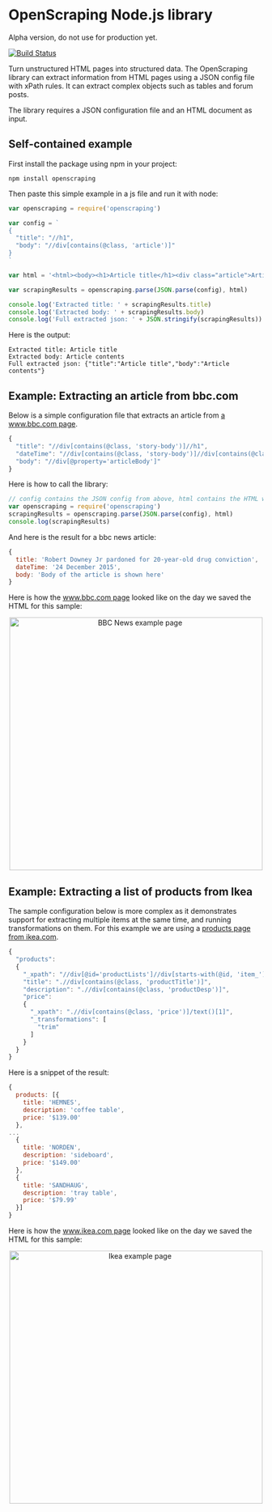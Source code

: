 # OpenScraping Node.js library

Alpha version, do not use for production yet.

[![Build Status](https://travis-ci.org/zmarty/openscraping-lib-nodejs.svg?branch=master)](https://travis-ci.org/zmarty/openscraping-lib-nodejs)

Turn unstructured HTML pages into structured data. The OpenScraping library can extract information from HTML pages using a JSON config file with xPath rules. It can extract complex objects such as tables and forum posts.

The library requires a JSON configuration file and an HTML document as input.

## Self-contained example
First install the package using npm in your project:

```
npm install openscraping
```

Then paste this simple example in a js file and run it with node:
```javascript
var openscraping = require('openscraping')

var config = `
{
  "title": "//h1",
  "body": "//div[contains(@class, 'article')]"
}
`

var html = '<html><body><h1>Article title</h1><div class="article">Article contents</div></body></html>'

var scrapingResults = openscraping.parse(JSON.parse(config), html)

console.log('Extracted title: ' + scrapingResults.title)
console.log('Extracted body: ' + scrapingResults.body)
console.log('Full extracted json: ' + JSON.stringify(scrapingResults))
```

Here is the output:
```
Extracted title: Article title
Extracted body: Article contents
Full extracted json: {"title":"Article title","body":"Article contents"}
```

## Example: Extracting an article from bbc.com

Below is a simple configuration file that extracts an article from [a www.bbc.com page](https://github.com/zmarty/openscraping-lib-nodejs/blob/master/test/www.bbc.com.html).
```javascript
{
  "title": "//div[contains(@class, 'story-body')]//h1",
  "dateTime": "//div[contains(@class, 'story-body')]//div[contains(@class, 'date')]",
  "body": "//div[@property='articleBody']"
}
```

Here is how to call the library:
```javascript
// config contains the JSON config from above, html contains the HTML we want to extract data from
var openscraping = require('openscraping')
scrapingResults = openscraping.parse(JSON.parse(config), html)
console.log(scrapingResults)
```

And here is the result for a bbc news article:
```javascript
{
  title: 'Robert Downey Jr pardoned for 20-year-old drug conviction',
  dateTime: '24 December 2015',
  body: 'Body of the article is shown here'
}
```

Here is how the [www.bbc.com page](https://github.com/zmarty/openscraping-lib-nodejs/blob/master/test/www.bbc.com.html) looked like on the day we saved the HTML for this sample:
<p align="center"><img src='https://i.imgur.com/jVqxuJn.jpg' alt='BBC News example page' width='500'></p>

## Example: Extracting a list of products from Ikea

The sample configuration below is more complex as it demonstrates support for extracting multiple items at the same time, and running transformations on them. For this example we are using a [products page from ikea.com](https://github.com/zmarty/openscraping-lib-nodejs/blob/master/test/www.ikea.com.html).
```javascript
{
  "products": 
  {
    "_xpath": "//div[@id='productLists']//div[starts-with(@id, 'item_')]",
    "title": ".//div[contains(@class, 'productTitle')]",
    "description": ".//div[contains(@class, 'productDesp')]",
    "price": 
    {
      "_xpath": ".//div[contains(@class, 'price')]/text()[1]",
      "_transformations": [
        "trim"
      ]
    }
  }
}
```

Here is a snippet of the result:
```javascript
{
  products: [{
    title: 'HEMNES',
    description: 'coffee table',
    price: '$139.00'
  },
...
  {
    title: 'NORDEN',
    description: 'sideboard',
    price: '$149.00'
  },
  {
    title: 'SANDHAUG',
    description: 'tray table',
    price: '$79.99'
  }]
}
```

Here is how the [www.ikea.com page](https://github.com/zmarty/openscraping-lib-nodejs/blob/master/test/www.ikea.com.html) looked like on the day we saved the HTML for this sample:
<p align="center"><img src='https://i.imgur.com/2Q65ybI.jpg' alt='Ikea example page' width='500'></p>
